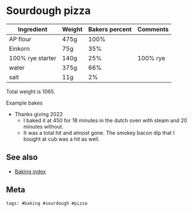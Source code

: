 # Sourdough pizza

| Ingredient       | Weight | Bakers percent | Comments |
| ---------------- | ------ | -------------- | -------- |
| AP flour         | 475g   | 100%           |          |
| Einkorn          | 75g    | 35%            |          |
| 100% rye starter | 140g   | 25%            | 100% rye |
| water            | 375g   | 66%            |          |
| salt             | 11g    | 2%             |          |

Total weight is 1065.

Example bakes

- Thanks giving 2022
  - I baked it at 450 for 18 minutes in the dutch oven with steam and 20
    minutes without.
  - It was a total hit and almost gone. The smokey bacon dip that I bought at
    cub was a hit as well.

## See also

- [Baking index](../292)

## Meta

    tags: #baking #sourdough #pizza
